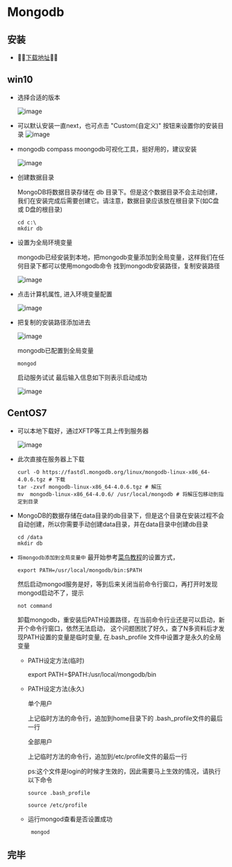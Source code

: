 # Mongodb

## 安装
 - 💖💖[下载地址](https://www.mongodb.com/download-center/community)💖💖
 ## win10
  - 选择合适的版本

    ![image](https://upload-images.jianshu.io/upload_images/6078022-955fe942b044af18.jpg?imageMogr2/auto-orient/strip%7CimageView2/2/w/1240)
  - 可以默认安装一直next，也可点击 "Custom(自定义)" 按钮来设置你的安装目录
  ![image](https://upload-images.jianshu.io/upload_images/6078022-1c72b4d436b321c9.png?imageMogr2/auto-orient/strip%7CimageView2/2/w/1240)

  - mongodb compass moongodb可视化工具，挺好用的，建议安装

    ![image](https://upload-images.jianshu.io/upload_images/6078022-6ed168c4f6a8533b.png?imageMogr2/auto-orient/strip%7CimageView2/2/w/1240)
    
  - 创建数据目录

      MongoDB将数据目录存储在 db 目录下。但是这个数据目录不会主动创建，我们在安装完成后需要创建它。请注意，数据目录应该放在根目录下(如C盘 或 D盘的根目录)
      ```
      cd c:\
      mkdir db
      ```
  - 设置为全局环境变量

      mongodb已经安装到本地，把mongodb变量添加到全局变量，这样我们在任何目录下都可以使用mongodb命令
      找到mongodb安装路径，复制安装路径

    ![image](https://upload-images.jianshu.io/upload_images/6078022-71936eca09932346.png?imageMogr2/auto-orient/strip%7CimageView2/2/w/1240)

  - 点击计算机属性, 进入环境变量配置
  
    ![image](https://upload-images.jianshu.io/upload_images/6078022-ba3cde075cf43121.png?imageMogr2/auto-orient/strip%7CimageView2/2/w/1240)

  - 把复制的安装路径添加进去

    ![image](https://upload-images.jianshu.io/upload_images/6078022-7bb523fef474f369.png?imageMogr2/auto-orient/strip%7CimageView2/2/w/1240)
        
    mongodb已配置到全局变量

    ```
    mongod
    ```
    启动服务试试
    最后输入信息如下则表示启动成功

    ![image](https://upload-images.jianshu.io/upload_images/6078022-281a19f839122e31.png?imageMogr2/auto-orient/strip%7CimageView2/2/w/1240)

## CentOS7
- 可以本地下载好，通过XFTP等工具上传到服务器

  ![image](https://upload-images.jianshu.io/upload_images/6078022-93fddaa9a7a87a70.png?imageMogr2/auto-orient/strip%7CimageView2/2/w/1240)
- 此次直接在服务器上下载
  ```
  curl -O https://fastdl.mongodb.org/linux/mongodb-linux-x86_64-4.0.6.tgz # 下载
  tar -zxvf mongodb-linux-x86_64-4.0.6.tgz # 解压
  mv  mongodb-linux-x86_64-4.0.6/ /usr/local/mongodb # 将解压包移动到指定到目录 
  ```
- MongoDB的数据存储在data目录的db目录下，但是这个目录在安装过程不会自动创建，所以你需要手动创建data目录，并在data目录中创建db目录
  ```
  cd /data
  mkdir db
  ```

 - `将mongodb添加到全局变量中`
    最开始参考[菜鸟教程](http://www.runoob.com/mongodb/mongodb-linux-install.html)的设置方式，
    ```
    export PATH=/usr/local/mongodb/bin:$PATH
    ```
    然后启动mongod服务是好，等到后来关闭当前命令行窗口，再打开时发现mongod启动不了，提示 
    ```
    not command
    ```
    卸载mongodb，重安装后PATH设置路径，在当前命令行业还是可以启动，新开个命令行窗口，依然无法启动，
    这个问题困扰了好久，查了N多资料后才发现PATH设置的变量是临时变量, 在.bash_profile 文件中设置才是永久的全局变量

    - PATH设定方法(临时)

      export PATH=$PATH:/usr/local/mongodb/bin
    - PATH设定方法(永久)

      单个用户

      上记临时方法的命令行，追加到home目录下的 .bash_profile文件的最后一行

      全部用户

      上记临时方法的命令行，追加到/etc/profile文件的最后一行
      
      ps:这个文件是login的时候才生效的，因此需要马上生效的情况，请执行以下命令
      ```
      source .bash_profile
      ```
      ```
      source /etc/profile
      ````
    - 运行mongod查看是否设置成功
      ```
       mongod
       ```

## 完毕